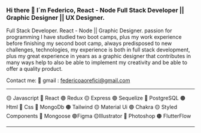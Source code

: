 ### Hi there 👋 I´m Federico, React - Node Full Stack Developer || Graphic Designer || UX Designer.

Full Stack Developer. React - Node || Graphic Designer. passion for programming I have studied two boot camps, plus my work experience before finishing my second boot camp, always predisposed to new challenges, technologies, my experience is both in full stack development, plus my great experience in years as a graphic designer that contributes in many ways help to also be able to implement my creativity and be able to offer a quality product.

Contact me:
 📨 gmail : federicoaorefici@gmail.com
___________________________________________________________________
🟡 Javascript
🔵 React
🟣 Redux
🟡 Express
🟣 Sequelize
🔵 PostgreSQL
🟠 Html
🔴 Css
🔵 MongoDb
🟠 Tailwind
🟡 Material Ui
🟣 Chakra
🟡 Styled Components
🔵 Mongoose
🟣Figma
🟡Illustrator
🔴 Photoshop
🟠 FlutterFlow
__________________________________________________________________

<!--
**FedeOrefici/FedeOrefici** is a ✨ _special_ ✨ repository because its `README.md` (this file) appears on your GitHub profile.
-->
